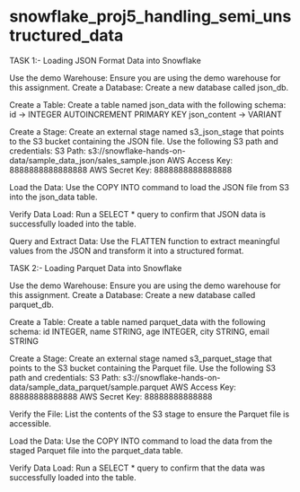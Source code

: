# snowflake_proj5_handling_semi_unstructured_data

TASK 1:- Loading JSON Format Data into Snowflake

Use the demo Warehouse: Ensure you are using the demo warehouse for this assignment.
Create a Database: Create a new database called json_db.

Create a Table: Create a table named json_data with the following schema:
id → INTEGER AUTOINCREMENT PRIMARY KEY
json_content → VARIANT

Create a Stage: Create an external stage named s3_json_stage that points to the S3 bucket containing the JSON file.
Use the following S3 path and credentials: S3 Path: s3://snowflake-hands-on-data/sample_data_json/sales_sample.json
AWS Access Key: 8888888888888888
AWS Secret Key: 8888888888888888

Load the Data: Use the COPY INTO command to load the JSON file from S3 into the json_data table.

Verify Data Load: Run a SELECT * query to confirm that JSON data is successfully loaded into the table.

Query and Extract Data: Use the FLATTEN function to extract meaningful values from the JSON and transform it into a structured format.



TASK 2:- Loading Parquet Data into Snowflake

Use the demo Warehouse: Ensure you are using the demo warehouse for this assignment.
Create a Database: Create a new database called parquet_db.

Create a Table: Create a table named parquet_data with the following schema:
id INTEGER,
name STRING,
age INTEGER,
city STRING,
email STRING

Create a Stage:
Create an external stage named s3_parquet_stage that points to the S3 bucket containing the Parquet file.
Use the following S3 path and credentials:
S3 Path: s3://snowflake-hands-on-data/sample_data_parquet/sample.parquet
AWS Access Key: 88888888888888
AWS Secret Key: 88888888888888

Verify the File: List the contents of the S3 stage to ensure the Parquet file is accessible.

Load the Data: Use the COPY INTO command to load the data from the staged Parquet file into the parquet_data table.

Verify Data Load: Run a SELECT * query to confirm that the data was successfully loaded into the table.



